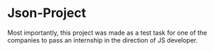 # Json-Project
Most importantly, this project was made as a test task for one of the companies to pass an internship in the direction of JS developer.
